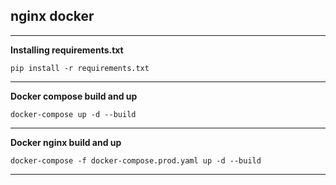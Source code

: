 ## nginx docker 
___
**Installing requirements.txt**

    pip install -r requirements.txt

___
**Docker compose build  and up**

    docker-compose up -d --build
___
**Docker nginx build and up**

    docker-compose -f docker-compose.prod.yaml up -d --build
___
